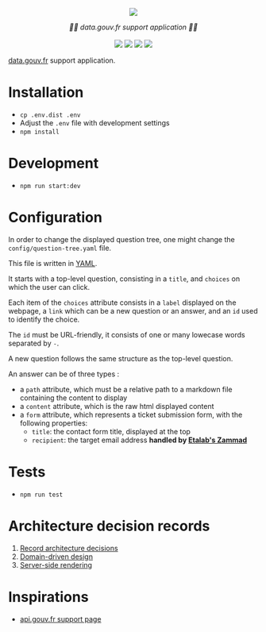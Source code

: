 <p align="center">
    <img src="https://user-images.githubusercontent.com/60264344/134811323-0ab7db31-c29b-46b2-9c41-a61e8ef8ffff.png">  
</p>
<p align="center">
    <i>💁‍♂️  data.gouv.fr support application 💁‍♂️</i>
    <br>
    <br>
    <img src="https://img.shields.io/github/issues/etalab/support.data.gouv.fr">
    <img src="https://img.shields.io/github/issues-closed/etalab/support.data.gouv.fr">
    <img src="https://img.shields.io/github/contributors/etalab/support.data.gouv.fr">
    <img src="https://img.shields.io/github/license/etalab/support.data.gouv.fr">
</p>

[data.gouv.fr](https://data.gouv.fr) support application.

# Installation

- `cp .env.dist .env`
- Adjust the `.env` file with development settings
- `npm install`

# Development

- `npm run start:dev`

# Configuration

In order to change the displayed question tree, one might change the `config/question-tree.yaml` file.

This file is written in [YAML](https://fr.wikipedia.org/wiki/YAML#:~:text=YAML%2C%20acronyme%20de%20Yet%20Another,de%20donn%C3%A9es%20par%20s%C3%A9rialisation%20Unicode.).

It starts with a top-level question, consisting in a `title`, and `choices` on which the user can click.

Each item of the `choices` attribute consists in a `label` displayed on the webpage, a `link` which can be a new question or an answer, and an `id` used to identify the choice.

The `id` must be URL-friendly, it consists of one or many lowecase words separated by `-`.

A new question follows the same structure as the top-level question.

An answer can be of three types :

- a `path` attribute, which must be a relative path to a markdown file containing the content to display
- a `content` attribute, which is the raw html displayed content
- a `form` attribute, which represents a ticket submission form, with the following properties:
  - `title`: the contact form title, displayed at the top
  - `recipient`: the target email address **handled by [Etalab's Zammad](https://support.etalab.gouv.fr)**

# Tests

- `npm run test`

# Architecture decision records

1.  [Record architecture decisions](./doc/adr/0001-record-architecture-decisions.md)
2.  [Domain-driven design](./doc/adr/0002-domain-driven-design.md)
3.  [Server-side rendering](./doc/adr/0003-server-side-rendering.md)

# Inspirations

- [api.gouv.fr support page](https://api.gouv.fr/parcours-client)

